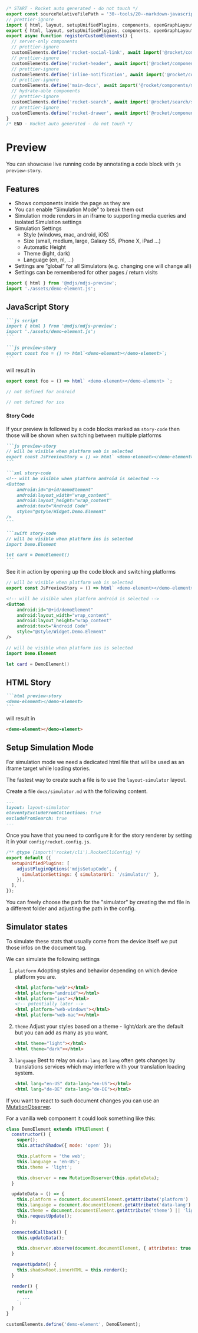 ```js server
/* START - Rocket auto generated - do not touch */
export const sourceRelativeFilePath = '30--tools/20--markdown-javascript/20--preview.rocket.md';
// prettier-ignore
import { html, layout, setupUnifiedPlugins, components, openGraphLayout } from '../../recursive.data.js';
export { html, layout, setupUnifiedPlugins, components, openGraphLayout };
export async function registerCustomElements() {
  // server-only components
  // prettier-ignore
  customElements.define('rocket-social-link', await import('@rocket/components/social-link.js').then(m => m.RocketSocialLink));
  // prettier-ignore
  customElements.define('rocket-header', await import('@rocket/components/header.js').then(m => m.RocketHeader));
  // prettier-ignore
  customElements.define('inline-notification', await import('@rocket/components/inline-notification.js').then(m => m.InlineNotification));
  // prettier-ignore
  customElements.define('main-docs', await import('@rocket/components/main-docs.js').then(m => m.MainDocs));
  // hydrate-able components
  // prettier-ignore
  customElements.define('rocket-search', await import('@rocket/search/search.js').then(m => m.RocketSearch));
  // prettier-ignore
  customElements.define('rocket-drawer', await import('@rocket/components/drawer.js').then(m => m.RocketDrawer));
}
/* END - Rocket auto generated - do not touch */
```

# Preview

You can showcase live running code by annotating a code block with `js preview-story`.

## Features

- Shows components inside the page as they are
- You can enable “Simulation Mode” to break them out
- Simulation mode renders in an iframe to supporting media queries and isolated Simulation settings
- Simulation Settings
  - Style (windows, mac, android, iOS)
  - Size (small, medium, large, Galaxy S5, iPhone X, iPad …)
  - Automatic Height
  - Theme (light, dark)
  - Language (en, nl, …)
- Settings are ”global” for all Simulators (e.g. changing one will change all)
- Settings can be remembered for other pages / return visits

```js script
import { html } from '@mdjs/mdjs-preview';
import './assets/demo-element.js';
```

## JavaScript Story

````md
```js script
import { html } from '@mdjs/mdjs-preview';
import './assets/demo-element.js';
```

```js preview-story
export const foo = () => html`<demo-element></demo-element>`;
```
````

will result in

```js preview-story
export const foo = () => html` <demo-element></demo-element> `;
```

```js story-code
// not defined for android
```

```js story-code
// not defined for ios
```

#### Story Code

If your preview is followed by a code blocks marked as `story-code` then those will be shown when switching between multiple platforms

````md
```js preview-story
// will be visible when platform web is selected
export const JsPreviewStory = () => html` <demo-element></demo-element> `;
```

```xml story-code
<!-- will be visible when platform android is selected -->
<Button
    android:id="@+id/demoElement"
    android:layout_width="wrap_content"
    android:layout_height="wrap_content"
    android:text="Android Code"
    style="@style/Widget.Demo.Element"
/>
```

```swift story-code
// will be visible when platform ios is selected
import Demo.Element

let card = DemoElement()
```
````

See it in action by opening up the code block and switching platforms

```js preview-story
// will be visible when platform web is selected
export const JsPreviewStory = () => html` <demo-element></demo-element> `;
```

```xml story-code
<!-- will be visible when platform android is selected -->
<Button
    android:id="@+id/demoElement"
    android:layout_width="wrap_content"
    android:layout_height="wrap_content"
    android:text="Android Code"
    style="@style/Widget.Demo.Element"
/>
```

```swift story-code
// will be visible when platform ios is selected
import Demo.Element

let card = DemoElement()
```

## HTML Story

````md
```html preview-story
<demo-element></demo-element>
```
````

will result in

```html preview-story
<demo-element></demo-element>
```

## Setup Simulation Mode

For simulation mode we need a dedicated html file that will be used as an iframe target while loading stories.

The fastest way to create such a file is to use the `layout-simulator` layout.

Create a file `docs/simulator.md` with the following content.

```md
---
layout: layout-simulator
eleventyExcludeFromCollections: true
excludeFromSearch: true
---
```

Once you have that you need to configure it for the story renderer by setting it in your `config/rocket.config.js`.

<!-- prettier-ignore-start -->
```js
/** @type {import('rocket/cli').RocketCliConfig} */
export default ({
  setupUnifiedPlugins: [
    adjustPluginOptions('mdjsSetupCode', {
      simulationSettings: { simulatorUrl: '/simulator/' },
    }),
  ],
});
```
<!-- prettier-ignore-end -->

<inline-notification type="tip">

You can freely choose the path for the "simulator" by creating the md file in a different folder and adjusting the path in the config.

</inline-notification>

## Simulator states

To simulate these stats that usually come from the device itself we put those infos on the document tag.

We can simulate the following settings

1. `platform`
   Adopting styles and behavior depending on which device platform you are.
   ```html
   <html platform="web"></html>
   <html platform="android"></html>
   <html platform="ios"></html>
   <!-- potentially later -->
   <html platform="web-windows"></html>
   <html platform="web-mac"></html>
   ```
2. `theme`
   Adjust your styles based on a theme - light/dark are the default but you can add as many as you want.
   ```html
   <html theme="light"></html>
   <html theme="dark"></html>
   ```
3. `language`
   Best to relay on `data-lang` as `lang` often gets changes by translations services which may interfere with your translation loading system.
   ```html
   <html lang="en-US" data-lang="en-US"></html>
   <html lang="de-DE" data-lang="de-DE"></html>
   ```

If you want to react to such document changes you can use an [MutationObserver](https://developer.mozilla.org/de/docs/Web/API/MutationObserver).

For a vanilla web component it could look something like this:

```js
class DemoElement extends HTMLElement {
  constructor() {
    super();
    this.attachShadow({ mode: 'open' });

    this.platform = 'the web';
    this.language = 'en-US';
    this.theme = 'light';

    this.observer = new MutationObserver(this.updateData);
  }

  updateData = () => {
    this.platform = document.documentElement.getAttribute('platform') || 'the web';
    this.language = document.documentElement.getAttribute('data-lang') || 'en-US';
    this.theme = document.documentElement.getAttribute('theme') || 'light';
    this.requestUpdate();
  };

  connectedCallback() {
    this.updateData();

    this.observer.observe(document.documentElement, { attributes: true });
  }

  requestUpdate() {
    this.shadowRoot.innerHTML = this.render();
  }

  render() {
    return `
      ...
    `;
  }
}

customElements.define('demo-element', DemoElement);
```
